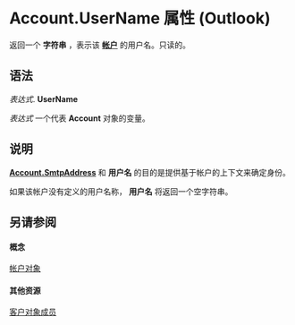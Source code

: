 
# Account.UserName 属性 (Outlook)

返回一个 **字符串** ，表示该 **[帐户](f624438c-4e45-2822-18b6-bfe8074a33c0.md)** 的用户名。只读的。


## 语法

 _表达式_. **UserName**

 _表达式_ 一个代表 **Account** 对象的变量。


## 说明

 **[Account.SmtpAddress](443beb7a-0ada-8e86-69d7-63880033abca.md)** 和 **用户名** 的目的是提供基于帐户的上下文来确定身份。

如果该帐户没有定义的用户名称， **用户名** 将返回一个空字符串。


## 另请参阅


#### 概念


[帐户对象](f624438c-4e45-2822-18b6-bfe8074a33c0.md)
#### 其他资源


[客户对象成员](37759c57-d1ec-775c-cbe6-75c8f314d196.md)